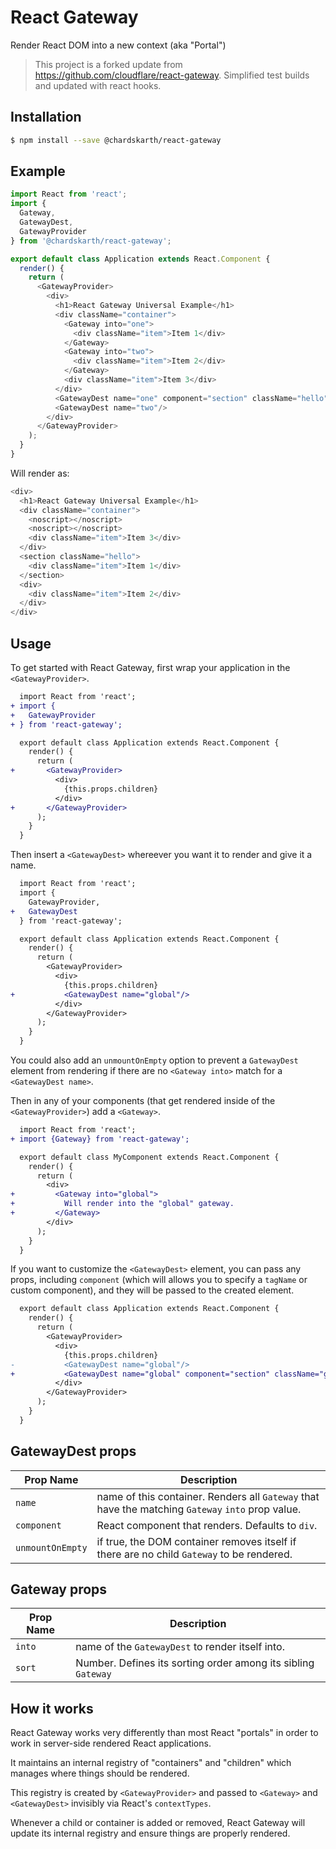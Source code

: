 # React Gateway

Render React DOM into a new context (aka "Portal")

> This project is a forked update from https://github.com/cloudflare/react-gateway. Simplified test builds and updated with react hooks.

## Installation

```sh
$ npm install --save @chardskarth/react-gateway
```

## Example

```js
import React from 'react';
import {
  Gateway,
  GatewayDest,
  GatewayProvider
} from '@chardskarth/react-gateway';

export default class Application extends React.Component {
  render() {
    return (
      <GatewayProvider>
        <div>
          <h1>React Gateway Universal Example</h1>
          <div className="container">
            <Gateway into="one">
              <div className="item">Item 1</div>
            </Gateway>
            <Gateway into="two">
              <div className="item">Item 2</div>
            </Gateway>
            <div className="item">Item 3</div>
          </div>
          <GatewayDest name="one" component="section" className="hello"/>
          <GatewayDest name="two"/>
        </div>
      </GatewayProvider>
    );
  }
}
```

Will render as:

```js
<div>
  <h1>React Gateway Universal Example</h1>
  <div className="container">
    <noscript></noscript>
    <noscript></noscript>
    <div className="item">Item 3</div>
  </div>
  <section className="hello">
    <div className="item">Item 1</div>
  </section>
  <div>
    <div className="item">Item 2</div>
  </div>
</div>
```

## Usage

To get started with React Gateway, first wrap your application in the
`<GatewayProvider>`.

```diff
  import React from 'react';
+ import {
+   GatewayProvider
+ } from 'react-gateway';

  export default class Application extends React.Component {
    render() {
      return (
+       <GatewayProvider>
          <div>
            {this.props.children}
          </div>
+       </GatewayProvider>
      );
    }
  }
```

Then insert a `<GatewayDest>` whereever you want it to render and give it a
name.

```diff
  import React from 'react';
  import {
    GatewayProvider,
+   GatewayDest
  } from 'react-gateway';

  export default class Application extends React.Component {
    render() {
      return (
        <GatewayProvider>
          <div>
            {this.props.children}
+           <GatewayDest name="global"/>
          </div>
        </GatewayProvider>
      );
    }
  }
```
You could also add an `unmountOnEmpty` option to prevent a `GatewayDest` element from rendering if 
there are no `<Gateway into>` match for a `<GatewayDest name>`.

Then in any of your components (that get rendered inside of the
`<GatewayProvider>`) add a `<Gateway>`.

```diff
  import React from 'react';
+ import {Gateway} from 'react-gateway';

  export default class MyComponent extends React.Component {
    render() {
      return (
        <div>
+         <Gateway into="global">
+           Will render into the "global" gateway.
+         </Gateway>
        </div>
      );
    }
  }
```

If you want to customize the `<GatewayDest>` element, you can pass any props,
including `component` (which will allows you to specify a `tagName` or custom
component), and they will be passed to the created element.

```diff
  export default class Application extends React.Component {
    render() {
      return (
        <GatewayProvider>
          <div>
            {this.props.children}
-           <GatewayDest name="global"/>
+           <GatewayDest name="global" component="section" className="global-gateway"/>
          </div>
        </GatewayProvider>
      );
    }
  }
```

## GatewayDest props

| Prop Name | Description |
| -- | -- |
| `name` | name of this container. Renders all `Gateway` that have the matching `Gateway` `into` prop value. |
| `component` | React component that renders. Defaults to `div`.  |
| `unmountOnEmpty` | if true, the DOM container removes itself if there are no child `Gateway` to be rendered. |

## Gateway props
| Prop Name | Description |
| -- | -- |
| `into` | name of the `GatewayDest` to render itself into. |
| `sort` | Number. Defines its sorting order among its sibling `Gateway` |

## How it works

React Gateway works very differently than most React "portals" in order to work
in server-side rendered React applications.

It maintains an internal registry of "containers" and "children" which manages
where things should be rendered.

This registry is created by `<GatewayProvider>` and passed to `<Gateway>` and
`<GatewayDest>` invisibly via React's `contextTypes`.

Whenever a child or container is added or removed, React Gateway will
update its internal registry and ensure things are properly rendered.
